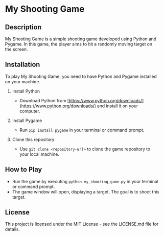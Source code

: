 # My Shooting Game

## Description
My Shooting Game is a simple shooting game developed using Python and Pygame. In this game, the player aims to hit a randomly moving target on the screen.

## Installation
To play My Shooting Game, you need to have Python and Pygame installed on your machine.

1. Install Python
   - Download Python from [https://www.python.org/downloads/](https://www.python.org/downloads/) and install it on your computer.

2. Install Pygame
   - Run `pip install pygame` in your terminal or command prompt.

3. Clone this repository
   - Use `git clone <repository-url>` to clone the game repository to your local machine.

## How to Play
- Run the game by executing `python my_shooting_game.py` in your terminal or command prompt.
- The game window will open, displaying a target. The goal is to shoot this target.

## License
This project is licensed under the MIT License - see the LICENSE.md file for details.
